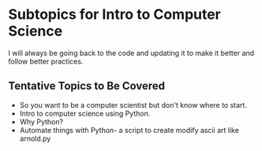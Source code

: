 # Subtopics for Intro to Computer Science

I will always be going back to the code and updating it to make it better and follow better practices. 

## Tentative Topics to Be Covered

* So you want to be a computer scientist but don't know where to start.
* Intro to computer science using Python.
* Why Python?
* Automate things with Python- a script to create modify ascii art like arnold.py

